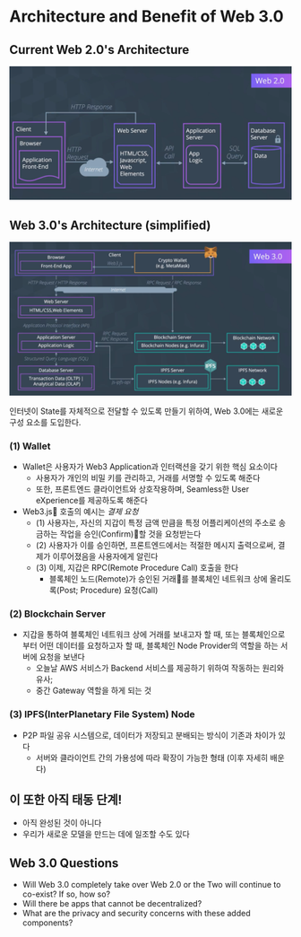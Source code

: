 # Architecture and Benefit of Web 3.0

## Current Web 2.0's Architecture

![](architecture-2.0.png)

## Web 3.0's Architecture (simplified)

![](architecture-3.0.png)

인터넷이 State를 자체적으로 전달할 수 있도록 만들기 위하여, Web 3.0에는 새로운 구성 요소를 도입한다.

### (1) Wallet

- Wallet은 사용자가 Web3 Application과 인터랙션을 갖기 위한 핵심 요소이다
  - 사용자가 개인의 비밀 키를 관리하고, 거래를 서명할 수 있도록 해준다
  - 또한, 프론트엔드 클라이언트와 상호작용하며, Seamless한 User eXperience를 제공하도록 해준다
- Web3.js 호출의 예시는 *결제 요청*
  - (1) 사용자는, 자신의 지갑이 특정 금액 만큼을 특정 어플리케이션의 주소로 송금하는 작업을 승인(Confirm)할 것을 요청받는다
  - (2) 사용자가 이를 승인하면, 프론트엔드에서는 적절한 메시지 출력으로써, 결제가 이루어졌음을 사용자에게 알린다
  - (3) 이제, 지갑은 RPC(Remote Procedure Call) 호출을 한다
    - 블록체인 노드(Remote)가 승인된 거래를 블록체인 네트워크 상에 올리도록(Post; Procedure) 요청(Call)

### (2) Blockchain Server

- 지갑을 통하여 블록체인 네트워크 상에 거래를 보내고자 할 때, 또는 블록체인으로부터 어떤 데이터를 요청하고자 할 때, 블록체인 Node Provider의 역할을 하는 서버에 요청을 보낸다
  - 오늘날 AWS 서비스가 Backend 서비스를 제공하기 위하여 작동하는 원리와 유사;
  - 중간 Gateway 역할을 하게 되는 것

### (3) IPFS(InterPlanetary File System) Node

- P2P 파일 공유 시스템으로, 데이터가 저장되고 분배되는 방식이 기존과 차이가 있다
  - 서버와 클라이언트 간의 가용성에 따라 확장이 가능한 형태 (이후 자세히 배운다)

## 이 또한 아직 태동 단계!

- 아직 완성된 것이 아니다
- 우리가 새로운 모델을 만드는 데에 일조할 수도 있다

## Web 3.0 Questions

- Will Web 3.0 completely take over Web 2.0 or the Two will continue to co-exist? If so, how so?
- Will there be apps that cannot be decentralized?
- What are the privacy and security concerns with these added components?
